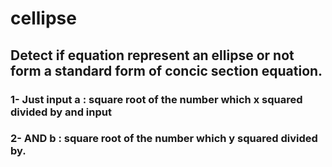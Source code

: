 # cellipse
## Detect if equation represent an ellipse or not form a standard form of concic section equation.
### 1- Just input a : square root of the number which x squared divided by and input 
### 2- AND b : square root of the number which y squared divided by. 
